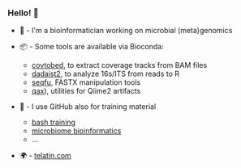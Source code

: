 ### Hello! 👋
 - :dna: - I'm a bioinformatician working on microbial (meta)genomics
 - :package: - Some tools are available via Bioconda:
   -  [covtobed](https://github.com/telatin/covtobed), to extract coverage tracks from BAM files
   -  [dadaist2](https://quadram-institute-bioscience.github.io/dadaist2), to analyze 16s/ITS from reads to R
   -  [seqfu](https://telatin.github.io/qax), FASTX manipulation tools
   -  [qax](https://telatin.github.io/qax)), utilities for Qiime2 artifacts
  
 - :book: - I use GitHub also for training material
   - [bash training](https://github.com/telatin/learn_bash/wiki)
   - [microbiome bioinformatics](https://telatin.github.io/microbiome-bioinformatics/)
   - ...
 - :earth_africa: - [telatin.com](https://telatin.github.io)
 
<!--
**telatin/telatin** is a ✨ _special_ ✨ repository because its `README.md` (this file) appears on your GitHub profile.

Here are some ideas to get you started:

- 🔭 I’m currently working on ...
- 🌱 I’m currently learning ...
- 👯 I’m looking to collaborate on ...
- 🤔 I’m looking for help with ...
- 💬 Ask me about ...
- 📫 How to reach me: ...
- 😄 Pronouns: ...
- ⚡ Fun fact: ...
-->
